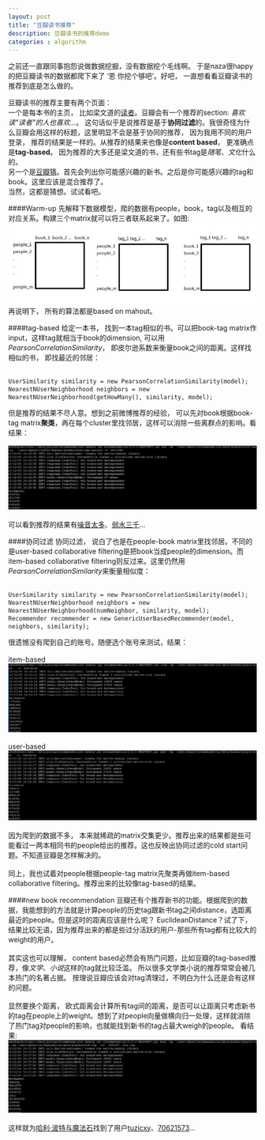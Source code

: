 ```yaml
---
layout: post
title: "豆瓣读书推荐"
description: 豆瓣读书的推荐demo
categories : algorithm
---
```

之前还一直跟同事抱怨说做数据挖掘，没有数据挖个毛线啊。 于是naza很happy的把豆瓣读书的数据都爬下来了 ‘恩 你挖个够吧’。好吧， 一直想看看豆瓣读书的推荐到底是怎么做的。
<!-- more -->
豆瓣读书的推荐主要有两个页面：
<br />
一个是每本书的主页， 比如梁文道的[读者](http://book.douban.com/subject/4031698/)。豆瓣会有一个推荐的section: *喜欢读"读者"的人也喜欢...*。 这句话似乎是说推荐是基于**协同过滤**的。我很奇怪为什么豆瓣会用这样的标题，这里明显不会是基于协同的推荐， 因为我用不同的用户登录， 推荐的结果是一样的。从推荐的结果来也像是**content based**， 更准确点是**tag-based**。 因为推荐的大多还是梁文道的书，还有些书tag是*随笔*、*文化*什么的。
<br />
另一个是[豆瓣猜](http://book.douban.com/recommended)。首先会列出你可能感兴趣的新书。之后是你可能感兴趣的tag和book。这里应该是混合推荐了。
<br />
当然，这都是猜想。试试看吧。

####Warm-up
先解释下数据模型，爬的数据有people，book，tag以及相互的对应关系。构建三个matrix就可以将三者联系起来了。如图:
<br />
![data model](/images/recommendation/douban_model.jpg)
<br />
再说明下， 所有的算法都是based on mahout。

####tag-based
给定一本书， 找到一本tag相似的书。可以把book-tag matrix作input，这样tag就相当于book的dimension, 可以用*PearsonCorrelationSimilarity*， 即皮尔逊系数来衡量book之间的距离。这样找相似的书， 即找最近的邻居：
<pre><code>
UserSimilarity similarity = new PearsonCorrelationSimilarity(model);
NearestNUserNeighborhood neighbors = new NearestNUserNeighborhood(getHowMany(), similarity, model);
</code></pre>
但是推荐的结果不尽人意。想到之前微博推荐的经验， 可以先对book根据book-tag matrix**聚类**，再在每个cluster里找邻居，这样可以消除一些离群点的影响。看结果：
<br />
<br />
![data model](/images/recommendation/rec_douban_tag.jpg)
<br />
<br />
可以看到推荐的结果有[噪音太多](http://book.douban.com/subject/3644791/)、[弱水三千](http://book.douban.com/subject/1831760/)...

####协同过滤
协同过滤， 说白了也是在people-book matrix里找邻居。不同的是user-based collaborative filtering是把book当成people的dimension。而item-based collaborative filtering则反过来。这里仍然用*PearsonCorrelationSimilarity*来衡量相似度：
<pre><code>
UserSimilarity similarity = new PearsonCorrelationSimilarity(model);
NearestNUserNeighborhood neighbors = new NearestNUserNeighborhood(numNeighbor, similarity, model);
Recommender recommender = new GenericUserBasedRecommender(model, neighbors, similarity);
</code></pre>
很遗憾没有爬到自己的账号。随便选个账号来测试，结果：
<br />
<br />
item-based
![data model](/images/recommendation/rec_douban_item.jpg)
<br />
<br />
user-based
![data model](/images/recommendation/rec_douban_user.jpg)
<br />
<br /> 
因为爬到的数据不多， 本来就稀疏的matrix交集更少。推荐出来的结果都是些可能看过一两本相同书的people给出的推荐。这也反映出协同过滤的cold start问题。不知道豆瓣是怎样解决的。
<br />
<br /> 
同上，我也试着对people根据people-tag matrix先聚类再做item-based collaborative filtering。推荐出来的比较像tag-based的结果。


####new book recommendation
豆瓣还有个推荐新书的功能。根据爬到的数据，我能想到的方法就是计算people的历史tag跟新书tag之间distance，选距离最近的people。但是这时的距离应该是什么呢？ EuclideanDistance？试了下， 结果比较无语，因为推荐出来的都是些过分活跃的用户-那些所有tag都有比较大的weight的用户。
<br /> 
<br /> 
其实这也可以理解， content based必然会有热门问题，比如豆瓣的tag-based推荐，像*文学*、*小说*这样的tag就比较泛滥。 所以很多文学类小说的推荐常常会被几本热门的名著占据。 按理说豆瓣应该会对tag清理过，不明白为什么还是会有这样的问题。
<br />
<br /> 
显然要换个距离， 欧式距离会计算所有tag间的距离，是否可以让距离只考虑新书的tag在people上的weight。想到了对people向量做横向归一处理，这样就消除了热门tag对people的影响，也就能找到新书的tag占最大weigh的people。 看结果:
<br />
![data model](/images/recommendation/rec_douban_new.jpg)
<br />
<br />
这样就为[哈利·波特与魔法石](http://book.douban.com/subject/1041007/)找到了用户[tuzicxy](http://book.douban.com/people/tuzicxy/collect)、[70621573](http://book.douban.com/people/70621573/collect)...

